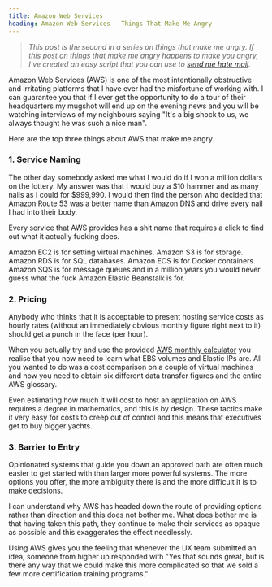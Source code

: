```yaml
---
title: Amazon Web Services
heading: Amazon Web Services - Things That Make Me Angry
---
```


> _This post is the second in a series on things that make me angry. If this post on things that make me angry happens to make you angry, I've created an easy script that you can use to [send me hate mail](https://github.com/VeryAngryProgrammer/hate-mail-script)._

Amazon Web Services (AWS) is one of the most intentionally obstructive and irritating platforms that I have ever had the misfortune of working with. I can guarantee you that if I ever get the opportunity to do a tour of their headquarters my mugshot will end up on the evening news and you will be watching interviews of my neighbours saying "It's a big shock to us, we always thought he was such a nice man".

Here are the top three things about AWS that make me angry.

### 1. Service Naming

The other day somebody asked me what I would do if I won a million dollars on the lottery. My answer was that I would buy a $10 hammer and as many nails as I could for $999,990. I would then find the person who decided that Amazon Route 53 was a better name than Amazon DNS and drive every nail I had into their body.

Every service that AWS provides has a shit name that requires a click to find out what it actually fucking does.

Amazon EC2 is for setting virtual machines. Amazon S3 is for storage. Amazon RDS is for SQL databases. Amazon ECS is for Docker containers. Amazon SQS is for message queues and in a million years you would never guess what the fuck Amazon Elastic Beanstalk is for.

### 2. Pricing

Anybody who thinks that it is acceptable to present hosting service costs as hourly rates (without an immediately obvious monthly figure right next to it) should get a punch in the face (per hour).

When you actually try and use the provided [AWS monthly calculator](https://calculator.s3.amazonaws.com/index.html) you realise that you now need to learn what EBS volumes and Elastic IPs are. All you wanted to do was a cost comparison on a couple of virtual machines and now you need to obtain six different data transfer figures and the entire AWS glossary.

Even estimating how much it will cost to host an application on AWS requires a degree in mathematics, and this is by design. These tactics make it very easy for costs to creep out of control and this means that executives get to buy bigger yachts.

### 3. Barrier to Entry

Opinionated systems that guide you down an approved path are often much easier to get started with than larger more powerful systems. The more options you offer, the more ambiguity there is and the more difficult it is to make decisions.

I can understand why AWS has headed down the route of providing options rather than direction and this does not bother me. What does bother me is that having taken this path, they continue to make their services as opaque as possible and this exaggerates the effect needlessly.

Using AWS gives you the feeling that whenever the UX team submitted an idea, someone from higher up responded with "Yes that sounds great, but is there any way that we could make this more complicated so that we sold a few more certification training programs."


